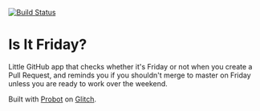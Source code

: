 [![Build Status](https://travis-ci.org/plopcas/is-it-friday.svg?branch=master)](https://travis-ci.org/plopcas/is-it-friday)

Is It Friday?
=========================

Little GitHub app that checks whether it's Friday or not when you create a Pull Request, and reminds you if you shouldn't merge to master on Friday unless you are ready to work over the weekend.

Built with [Probot](https://probot.github.io) on [Glitch](https://glitch.com/about).
